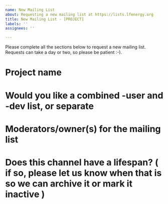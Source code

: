 ```yaml
---
name: New Mailing List
about: Requesting a new mailing list at https://lists.lfenergy.org
title: New Mailing List - [PROJECT]
labels: ''
assignees: ''

---
```


Please complete all the sections below to request a new mailing list. Requests can take a day or two, so please be patient :-).

# Project name

# Would you like a combined -user and -dev list, or separate

# Moderators/owner(s) for the mailing list

# Does this channel have a lifespan? ( if so, please let us know when that is so we can archive it or mark it inactive )
